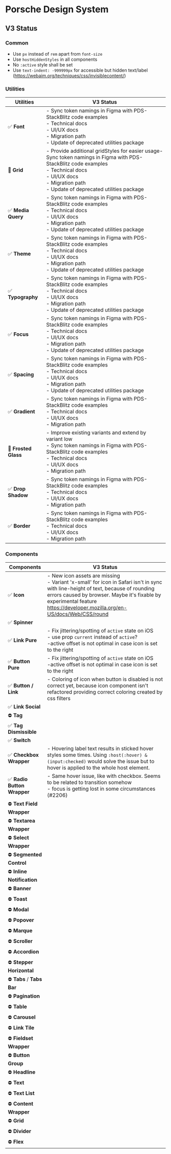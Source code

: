 # Porsche Design System

## V3 Status

### Common

- Use `px` instead of `rem` apart from `font-size`
- Use `hostHiddenStyles` in all components
- No `:active` style shall be set
- Use `text-indent: -999999px` for accessible but hidden text/label
  (https://webaim.org/techniques/css/invisiblecontent/)

### Utilities

| Utilities            | V3 Status <br/>                                                                                                                                                                                                      |
| -------------------- | -------------------------------------------------------------------------------------------------------------------------------------------------------------------------------------------------------------------- |
| ✅ **Font**          | - Sync token namings in Figma with PDS- StackBlitz code examples<br>- Technical docs<br>- UI/UX docs<br>- Migration path<br>- Update of deprecated utilities package                                                 |
| 🚧 **Grid**          | - Provide additional gridStyles for easier usage- Sync token namings in Figma with PDS- StackBlitz code examples<br>- Technical docs<br>- UI/UX docs<br>- Migration path<br>- Update of deprecated utilities package |
| ✅ **Media Query**   | - Sync token namings in Figma with PDS- StackBlitz code examples<br>- Technical docs<br>- UI/UX docs<br>- Migration path<br>- Update of deprecated utilities package                                                 |
| ✅ **Theme**         | - Sync token namings in Figma with PDS- StackBlitz code examples<br>- Technical docs<br>- UI/UX docs<br>- Migration path<br>- Update of deprecated utilities package                                                 |
| ✅ **Typography**    | - Sync token namings in Figma with PDS- StackBlitz code examples<br>- Technical docs<br>- UI/UX docs<br>- Migration path<br>- Update of deprecated utilities package                                                 |
| ✅ **Focus**         | - Sync token namings in Figma with PDS- StackBlitz code examples<br>- Technical docs<br>- UI/UX docs<br>- Migration path<br>- Update of deprecated utilities package                                                 |
| ✅ **Spacing**       | - Sync token namings in Figma with PDS- StackBlitz code examples<br>- Technical docs<br>- UI/UX docs<br>- Migration path<br>- Update of deprecated utilities package                                                 |
| ✅ **Gradient**      | - Sync token namings in Figma with PDS- StackBlitz code examples<br>- Technical docs<br>- UI/UX docs<br>- Migration path                                                                                             |
| 🚧 **Frosted Glass** | - Improve existing variants and extend by variant low<br>- Sync token namings in Figma with PDS- StackBlitz code examples<br>- Technical docs<br>- UI/UX docs<br>- Migration path                                    |
| ✅ **Drop Shadow**   | - Sync token namings in Figma with PDS- StackBlitz code examples<br>- Technical docs<br>- UI/UX docs<br>- Migration path                                                                                             |
| ✅ **Border**        | - Sync token namings in Figma with PDS- StackBlitz code examples<br>- Technical docs<br>- UI/UX docs<br>- Migration path                                                                                             |

### Components

| Components                  | V3 Status                                                                                                                                                                                                                                                         |
| --------------------------- | ----------------------------------------------------------------------------------------------------------------------------------------------------------------------------------------------------------------------------------------------------------------- |
| ✅ **Icon**                 | - New icon assets are missing<br />- Variant 'x-small' for icon in Safari isn't in sync with line-height of text, because of rounding errors caused by browser. Maybe it's fixable by experimental feature https://developer.mozilla.org/en-US/docs/Web/CSS/round |
| ✅ **Spinner**              |                                                                                                                                                                                                                                                                   |
| ✅ **Link Pure**            | - Fix jittering/spotting of `active` state on iOS<br />- use prop `current` instead of `active`?<br />-active offset is not optimal in case icon is set to the right                                                                                              |
| ✅ **Button Pure**          | - Fix jittering/spotting of `active` state on iOS<br />-active offset is not optimal in case icon is set to the right                                                                                                                                             |
| ✅ **Button / Link**        | - Coloring of icon when button is disabled is not correct yet, because icon component isn't refactored providing correct coloring created by css filters                                                                                                          |
| ✅ **Link Social**          |                                                                                                                                                                                                                                                                   |
| ⛔ **Tag**                  |                                                                                                                                                                                                                                                                   |
| ✅ **Tag Dismissible**      |                                                                                                                                                                                                                                                                   |
| ✅ **Switch**               |                                                                                                                                                                                                                                                                   |
| ✅ **Checkbox Wrapper**     | - Hovering label text results in sticked hover styles some times. Using `:host(:hover) &(input:checked)` would solve the issue but to hover is applied to the whole host element.                                                                                 |
| ✅ **Radio Button Wrapper** | - Same hover issue, like with checkbox. Seems to be related to transition somehow<br />- focus is getting lost in some circumstances (#2206)                                                                                                                      |
| ⛔ **Text Field Wrapper**   |                                                                                                                                                                                                                                                                   |
| ⛔ **Textarea Wrapper**     |                                                                                                                                                                                                                                                                   |
| ⛔ **Select Wrapper**       |                                                                                                                                                                                                                                                                   |
| ⛔ **Segmented Control**    |                                                                                                                                                                                                                                                                   |
| ⛔ **Inline Notification**  |                                                                                                                                                                                                                                                                   |
| ⛔ **Banner**               |                                                                                                                                                                                                                                                                   |
| ⛔ **Toast**                |                                                                                                                                                                                                                                                                   |
| ⛔ **Modal**                |                                                                                                                                                                                                                                                                   |
| ⛔ **Popover**              |                                                                                                                                                                                                                                                                   |
| ⛔ **Marque**               |                                                                                                                                                                                                                                                                   |
| ⛔ **Scroller**             |                                                                                                                                                                                                                                                                   |
| ⛔ **Accordion**            |                                                                                                                                                                                                                                                                   |
| ⛔ **Stepper Horizontal**   |                                                                                                                                                                                                                                                                   |
| ⛔ **Tabs** / **Tabs Bar**  |                                                                                                                                                                                                                                                                   |
| ⛔ **Pagination**           |                                                                                                                                                                                                                                                                   |
| ⛔ **Table**                |                                                                                                                                                                                                                                                                   |
| ⛔ **Carousel**             |                                                                                                                                                                                                                                                                   |
| ⛔ **Link Tile**            |                                                                                                                                                                                                                                                                   |
| ⛔ **Fieldset Wrapper**     |                                                                                                                                                                                                                                                                   |
| ⛔ **Button Group**         |                                                                                                                                                                                                                                                                   |
| ⛔ **Headline**             |                                                                                                                                                                                                                                                                   |
| ⛔ **Text**                 |                                                                                                                                                                                                                                                                   |
| ⛔ **Text List**            |                                                                                                                                                                                                                                                                   |
| ⛔ **Content Wrapper**      |                                                                                                                                                                                                                                                                   |
| ⛔ **Grid**                 |                                                                                                                                                                                                                                                                   |
| ⛔ **Divider**              |                                                                                                                                                                                                                                                                   |
| ⛔ **Flex**                 |                                                                                                                                                                                                                                                                   |

